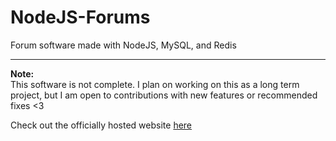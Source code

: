 # NodeJS-Forums
Forum software made with NodeJS, MySQL, and Redis
___
**Note:**  
This software is not complete. I plan on working on this as a long term project, but I am open to contributions with new features or recommended fixes <3  
  
Check out the officially hosted website [here](https://indicacorp.net)
